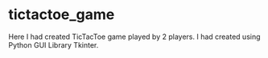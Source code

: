 # tictactoe_game

Here I had created TicTacToe game played by 2 players. I had created using Python GUI Library Tkinter.

